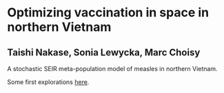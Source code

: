 # Optimizing vaccination in space in northern Vietnam

## Taishi Nakase, Sonia Lewycka, Marc Choisy

A stochastic SEIR meta-population model of measles in northern Vietnam.

Some first explorations [here](https://choisy.github.io/measles/explorations).
